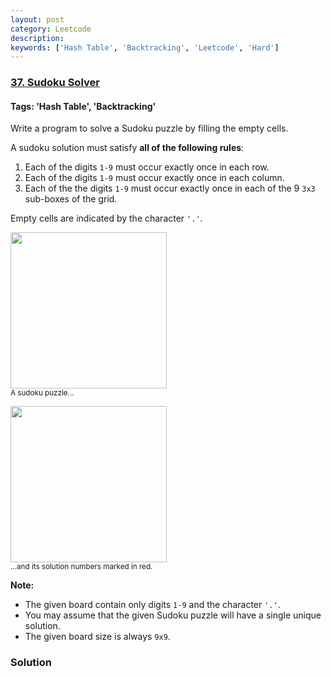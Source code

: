```yaml
---
layout: post
category: Leetcode
description: 
keywords: ['Hash Table', 'Backtracking', 'Leetcode', 'Hard']
---
```

### [37. Sudoku Solver](https://leetcode.com/problems/sudoku-solver)

#### Tags: 'Hash Table', 'Backtracking'

<div class="content__u3I1 question-content__JfgR"><div><p>Write a program to solve a Sudoku puzzle by filling the empty cells.</p>
<p>A sudoku solution must satisfy <strong>all of the following rules</strong>:</p>
<ol>
<li>Each of the digits <code>1-9</code> must occur exactly once in each row.</li>
<li>Each of the digits <code>1-9</code> must occur exactly once in each column.</li>
<li>Each of the the digits <code>1-9</code> must occur exactly once in each of the 9 <code>3x3</code> sub-boxes of the grid.</li>
</ol>
<p>Empty cells are indicated by the character <code>'.'</code>.</p>
<p><img src="https://upload.wikimedia.org/wikipedia/commons/thumb/f/ff/Sudoku-by-L2G-20050714.svg/250px-Sudoku-by-L2G-20050714.svg.png" style="height:250px; width:250px"/><br/>
<small>A sudoku puzzle...</small></p>
<p><img src="https://upload.wikimedia.org/wikipedia/commons/thumb/3/31/Sudoku-by-L2G-20050714_solution.svg/250px-Sudoku-by-L2G-20050714_solution.svg.png" style="height:250px; width:250px"/><br/>
<small>...and its solution numbers marked in red.</small></p>
<p><strong>Note:</strong></p>
<ul>
<li>The given board contain only digits <code>1-9</code> and the character <code>'.'</code>.</li>
<li>You may assume that the given Sudoku puzzle will have a single unique solution.</li>
<li>The given board size is always <code>9x9</code>.</li>
</ul>
</div></div>

### Solution
